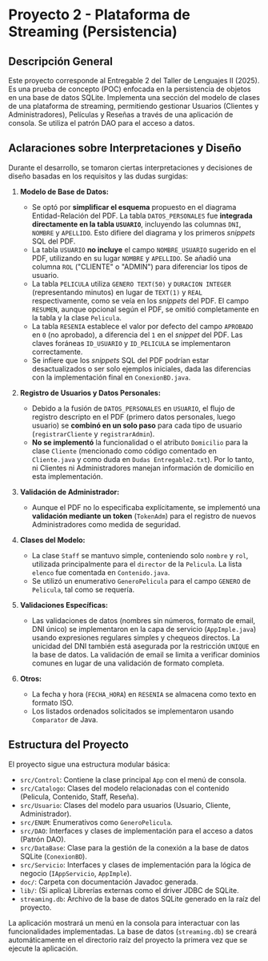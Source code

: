 # Proyecto 2 - Plataforma de Streaming (Persistencia)

## Descripción General

Este proyecto corresponde al Entregable 2 del Taller de Lenguajes II (2025). Es una prueba de concepto (POC) enfocada en la persistencia de objetos en una base de datos SQLite. Implementa una sección del modelo de clases de una plataforma de streaming, permitiendo gestionar Usuarios (Clientes y Administradores), Películas y Reseñas a través de una aplicación de consola. Se utiliza el patrón DAO para el acceso a datos.

## Aclaraciones sobre Interpretaciones y Diseño

Durante el desarrollo, se tomaron ciertas interpretaciones y decisiones de diseño basadas en los requisitos y las dudas surgidas:

1.  **Modelo de Base de Datos:**
    * Se optó por **simplificar el esquema** propuesto en el diagrama Entidad-Relación del PDF. La tabla `DATOS_PERSONALES` fue **integrada directamente en la tabla `USUARIO`**, incluyendo las columnas `DNI`, `NOMBRE` y `APELLIDO`. Esto difiere del diagrama y los primeros *snippets* SQL del PDF.
    * La tabla `USUARIO` **no incluye** el campo `NOMBRE_USUARIO` sugerido en el PDF, utilizando en su lugar `NOMBRE` y `APELLIDO`. Se añadió una columna `ROL` ("CLIENTE" o "ADMIN") para diferenciar los tipos de usuario.
    * La tabla `PELICULA` utiliza `GENERO TEXT(50)` y `DURACION INTEGER` (representando minutos) en lugar de `TEXT(1)` y `REAL` respectivamente, como se veía en los *snippets* del PDF. El campo `RESUMEN`, aunque opcional según el PDF, se omitió completamente en la tabla y la clase `Pelicula`.
    * La tabla `RESENIA` establece el valor por defecto del campo `APROBADO` en `0` (no aprobado), a diferencia del `1` en el *snippet* del PDF. Las claves foráneas `ID_USUARIO` y `ID_PELICULA` se implementaron correctamente.
    * Se infiere que los *snippets* SQL del PDF podrían estar desactualizados o ser solo ejemplos iniciales, dada las diferencias con la implementación final en `ConexionBD.java`.

2.  **Registro de Usuarios y Datos Personales:**
    * Debido a la fusión de `DATOS_PERSONALES` en `USUARIO`, el flujo de registro descripto en el PDF (primero datos personales, luego usuario) se **combinó en un solo paso** para cada tipo de usuario (`registrarCliente` y `registrarAdmin`).
    * **No se implementó** la funcionalidad o el atributo `Domicilio` para la clase `Cliente` (mencionado como código comentado en `Cliente.java` y como duda en `Dudas Entregable2.txt`). Por lo tanto, ni Clientes ni Administradores manejan información de domicilio en esta implementación.

3.  **Validación de Administrador:**
    * Aunque el PDF no lo especificaba explícitamente, se implementó una **validación mediante un token** (`TokenAdm`) para el registro de nuevos Administradores como medida de seguridad.

4.  **Clases del Modelo:**
    * La clase `Staff` se mantuvo simple, conteniendo solo `nombre` y `rol`, utilizada principalmente para el `director` de la `Pelicula`. La lista `elenco` fue comentada en `Contenido.java`.
    * Se utilizó un enumerativo `GeneroPelicula` para el campo `GENERO` de `Pelicula`, tal como se requería.

5.  **Validaciones Específicas:**
    * Las validaciones de datos (nombres sin números, formato de email, DNI único) se implementaron en la capa de servicio (`AppImple.java`) usando expresiones regulares simples y chequeos directos. La unicidad del DNI también está asegurada por la restricción `UNIQUE` en la base de datos. La validación de email se limita a verificar dominios comunes en lugar de una validación de formato completa.

6.  **Otros:**
    * La fecha y hora (`FECHA_HORA`) en `RESENIA` se almacena como texto en formato ISO.
    * Los listados ordenados solicitados se implementaron usando `Comparator` de Java.

## Estructura del Proyecto

El proyecto sigue una estructura modular básica:

* `src/Control`: Contiene la clase principal `App` con el menú de consola.
* `src/Catalogo`: Clases del modelo relacionadas con el contenido (Pelicula, Contenido, Staff, Reseña).
* `src/Usuario`: Clases del modelo para usuarios (Usuario, Cliente, Administrador).
* `src/ENUM`: Enumerativos como `GeneroPelicula`.
* `src/DAO`: Interfaces y clases de implementación para el acceso a datos (Patrón DAO).
* `src/DataBase`: Clase para la gestión de la conexión a la base de datos SQLite (`ConexionBD`).
* `src/Servicio`: Interfaces y clases de implementación para la lógica de negocio (`IAppServicio`, `AppImple`).
* `doc/`: Carpeta con documentación Javadoc generada.
* `lib/`: (Si aplica) Librerías externas como el driver JDBC de SQLite.
* `streaming.db`: Archivo de la base de datos SQLite generado en la raíz del proyecto.


La aplicación mostrará un menú en la consola para interactuar con las funcionalidades implementadas. La base de datos (`streaming.db`) se creará automáticamente en el directorio raíz del proyecto la primera vez que se ejecute la aplicación.